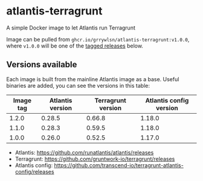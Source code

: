 # atlantis-terragrunt
A simple Docker image to let Atlantis run Terragrunt

Image can be pulled from `ghcr.io/grrywlsn/atlantis-terragrunt:v1.0.0`, where `v1.0.0` will be one of the [tagged releases](https://github.com/grrywlsn/atlantis-terragrunt/releases) below.

## Versions available

Each image is built from the mainline Atlantis image as a base. Useful binaries are added, you can see the versions in this table:


| Image tag | Atlantis version | Terragrunt version | Atlantis config version |
|-----------|------------------|--------------------|-------------------------|
| 1.2.0     | 0.28.5           | 0.66.8             | 1.18.0                  |
| 1.1.0     | 0.28.3           | 0.59.5             | 1.18.0                  |
| 1.0.0     | 0.26.0           | 0.52.5             | 1.17.0                  |

- Atlantis: https://github.com/runatlantis/atlantis/releases
- Terragrunt: https://github.com/gruntwork-io/terragrunt/releases
- Atlantis config: https://github.com/transcend-io/terragrunt-atlantis-config/releases
